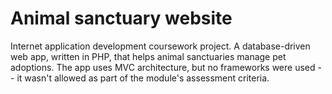 # Animal sanctuary website

Internet application development coursework project. A database-driven web app, written in PHP, that helps animal sanctuaries manage pet adoptions. The app uses MVC architecture, but no frameworks were used -- it wasn't allowed as part of the module's assessment criteria. 
